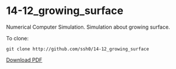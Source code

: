 14-12_growing_surface
=====================

Numerical Computer Simulation. Simulation about growing surface.

To clone:

    git clone http://github.com/ssh0/14-12_growing_surface

[Download PDF](https://github.com/ssh0/14-12_growing_surface/blob/master/14-12_growing_surface.pdf?raw=true)
